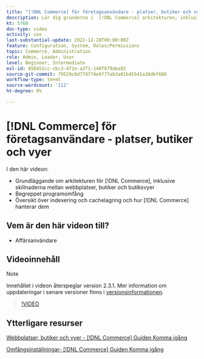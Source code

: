 ```yaml
---
title: "[!DNL Commerce] för företagsanvändare - platser, butiker och vyer"
description: Lär dig grunderna i  [!DNL Commerce] arkitekturen, inklusive skillnaderna mellan webbplatser, butiker, butiksvyer och programomfång. Förstå indexering och cachning.
kt: 5760
doc-type: video
activity: use
last-substantial-update: 2022-12-28T00:00:00Z
feature: Configuration, System, Roles/Permissions
topic: Commerce, Administration
role: Admin, Leader, User
level: Beginner, Intermediate
exl-id: 858451cc-cbc3-471e-a2f1-148f879aba82
source-git-commit: 79529c8d77df74e6f77ab3a01b45541a38dbf680
workflow-type: tm+mt
source-wordcount: '112'
ht-degree: 0%

---
```


# [!DNL Commerce] för företagsanvändare - platser, butiker och vyer

I den här videon:

- Grundläggande om arkitekturen för [!DNL Commerce], inklusive skillnaderna mellan webbplatser, butiker och butiksvyer
- Begreppet programomfång
- Översikt över indexering och cachelagring och hur [!DNL Commerce] hanterar dem

## Vem är den här videon till?

- Affärsanvändare

## Videoinnehåll

>[!NOTE]
>
>Innehållet i videon återspeglar version 2.3.1. Mer information om uppdateringar i senare versioner finns i [versionsinformationen](https://experienceleague.adobe.com/docs/commerce-operations/release/notes/overview.html).

>[!VIDEO](https://video.tv.adobe.com/v/35945?quality=12&learn=on)

## Ytterligare resurser

[Webbplatser, butiker och vyer - [!DNL Commerce] Guiden Komma igång](https://experienceleague.adobe.com/docs/commerce-admin/start/setup/websites-stores-views.html)

[Omfångsinställningar- [!DNL Commerce] Guiden Komma igång](https://experienceleague.adobe.com/docs/commerce-admin/start/setup/websites-stores-views.html#scope-settings)
